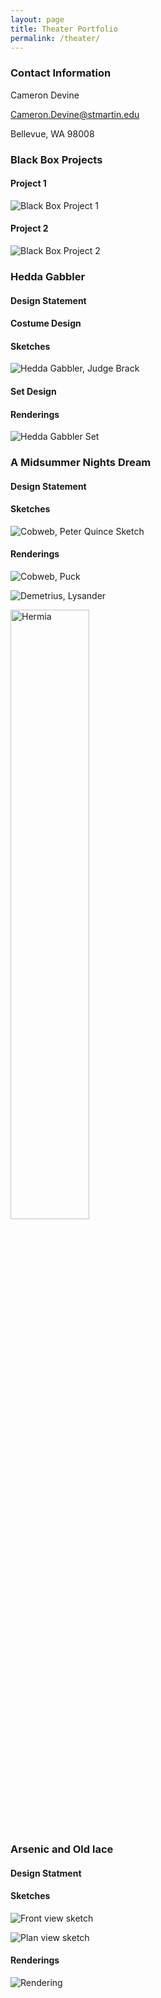 ```yaml
---
layout: page
title: Theater Portfolio
permalink: /theater/
---
```


### Contact Information

Cameron Devine

<a href="mailto:Cameron.Devine@stmartin.edu">Cameron.Devine@stmartin.edu</a>

Bellevue, WA 98008

### Black Box Projects

#### Project 1

![Black Box Project 1](/images/BlackBox1.jpg)

#### Project 2

![Black Box Project 2](/images/BlackBox2.jpg)

### Hedda Gabbler

#### Design Statement

#### Costume Design

#### Sketches

![Hedda Gabbler, Judge Brack](/images/HeddaBrack.jpg)

#### Set Design

#### Renderings

![Hedda Gabbler Set](/images/HeddaSet.jpg)

### A Midsummer Nights Dream

#### Design Statement

#### Sketches

![Cobweb, Peter Quince Sketch](/images/CobwebPeterQuinceSketch.jpg)

#### Renderings

![Cobweb, Puck](/images/CobwebPuck.jpg)

![Demetrius, Lysander](/images/DemetriusLysander.jpg)

<img src="/images/hermia.jpg" alt="Hermia" width="50%">

### Arsenic and Old lace

#### Design Statment

#### Sketches

![Front view sketch](/images/ArsenicSketchFront.jpg)

![Plan view sketch](/images/ArsenicSketchTop1.jpg)

#### Renderings

![Rendering](/images/arsenic.png)
